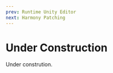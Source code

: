 ```yaml
---
prev: Runtime Unity Editor
next: Harmony Patching
---
```


# Under Construction

Under constrution.
